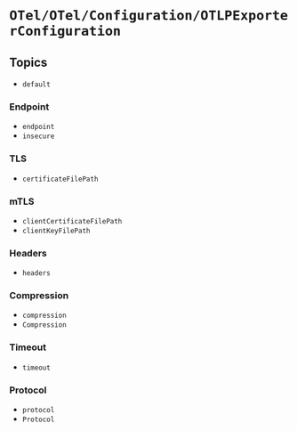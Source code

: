 # ``OTel/OTel/Configuration/OTLPExporterConfiguration``

## Topics

- ``default``

### Endpoint

- ``endpoint``
- ``insecure``

### TLS
- ``certificateFilePath``

### mTLS

- ``clientCertificateFilePath``
- ``clientKeyFilePath``

### Headers
 
- ``headers``

### Compression

- ``compression``
- ``Compression``

### Timeout

- ``timeout``

### Protocol

- ``protocol``
- ``Protocol``
